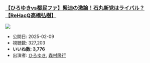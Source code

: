 ### [【ひろゆきvs都民ファ】緊迫の激論！石丸新党はライバル？【ReHacQ高橋弘樹】](https://www.youtube.com/watch?v=590WjJwHRno)
[![](https://img.youtube.com/vi/590WjJwHRno/sddefault.jpg)](https://www.youtube.com/watch?v=590WjJwHRno)
-   公開日: 2025-02-09
-   視聴数: 327,203
-   **いいね数: 3,776**
-   出演者: [ひろゆき](/rehacq_fan/people/ひろゆき "wikilink"), [森村隆行](/rehacq_fan/people/森村隆行 "wikilink")
